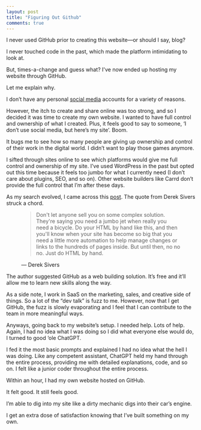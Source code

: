 ```yaml
---
layout: post
title: "Figuring Out Github"
comments: true
---
```


I never used GitHub prior to creating this website—or should I say, blog?

I never touched code in the past, which made the platform intimidating to look at.

But, times-a-change and guess what? I've now ended up hosting my website through GitHub.

Let me explain why.

I don’t have any personal [social media](https://ekr.blog/unsocial) accounts for a variety of reasons.

However, the itch to create and share online was too strong, and so I decided it was time to create my own website. I wanted to have full control and ownership of what I created. Plus, it feels good to say to someone, ‘I don’t use social media, but here’s my site’. Boom.

It bugs me to see how so many people are giving up ownership and control of their work in the digital world. I didn’t want to play those games anymore.

I sifted through sites online to see which platforms would give me full control and ownership of my site. I’ve used WordPress in the past but opted out this time because it feels too jumbo for what I currently need (I don’t care about plugins, SEO, and so on). Other website builders like Carrd don’t provide the full control that I’m after these days.

As my search evolved, I came across this [post](https://parsam.io/website). The quote from Derek Sivers struck a chord.

<figure>
  <blockquote>
    <p>Don't let anyone sell you on some complex solution. They're saying you need a jumbo jet when really you need a bicycle. Do your HTML by hand like this, and then you'll know when your site has become so big that you need a little more automation to help manage changes or links to the hundreds of pages inside. But until then, no no no. Just do HTML by hand.</p>
  </blockquote>
  <figcaption>— Derek Sivers</figcaption>
</figure>

The author suggested GitHub as a web building solution. It’s free and it’ll allow me to learn new skills along the way.

As a side note, I work in SaaS on the marketing, sales, and creative side of things. So a lot of the “dev talk” is fuzz to me. However, now that I get GitHub, the fuzz is slowly evaporating and I feel that I can contribute to the team in more meaningful ways.

Anyways, going back to my website’s setup. I needed help. Lots of help. Again, I had no idea what I was doing so I did what everyone else would do, I turned to good ‘ole ChatGPT.

I fed it the most basic prompts and explained I had no idea what the hell I was doing. Like any competent assistant, ChatGPT held my hand through the entire process, providing me with detailed explanations, code, and so on. I felt like a junior coder throughout the entire process.

Within an hour, I had my own website hosted on GitHub.

It felt good. It still feels good.

I’m able to dig into my site like a dirty mechanic digs into their car’s engine.

I get an extra dose of satisfaction knowing that I’ve built something on my own.

